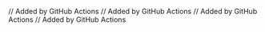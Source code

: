 // Added by GitHub Actions
// Added by GitHub Actions
// Added by GitHub Actions
// Added by GitHub Actions
